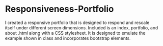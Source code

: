 # Responsiveness-Portfolio
I created a responsive portfolio that is designed to respond and rescale itself under different screen dimensions.  Included is an index, portfolio, and about .html along with a CSS stylesheet.  It is designed to emulate the example shown in class and incorporates bootstrap elements.
